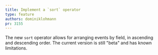 ```yaml
---
title: Implement a `sort` operator
type: feature
authors: dominiklohmann
pr: 3155
---
```


The new `sort` operator allows for arranging events by field, in ascending and
descending order. The current version is still "beta" and has known limitations.
